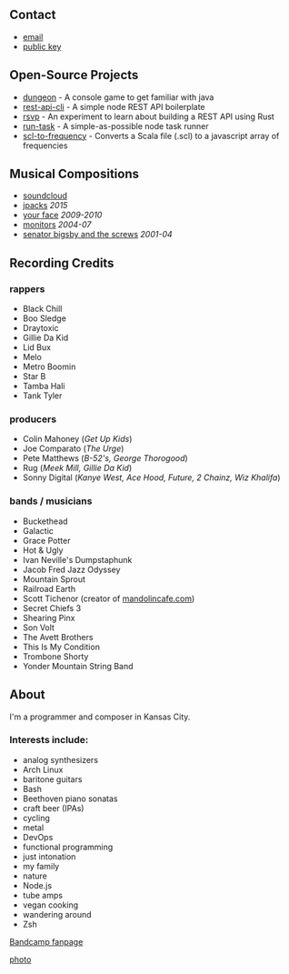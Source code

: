 ## Contact

- [email](mailto:joe@jcpst.com)
- [public key](/pgp.txt)

## Open-Source Projects

- [dungeon][1] - A console game to get familiar with java
- [rest-api-cli][2] - A simple node REST API boilerplate
- [rsvp][3] - An experiment to learn about building a REST API using Rust
- [run-task][4] - A simple-as-possible node task runner
- [scl-to-frequency][5] - Converts a Scala file (.scl) to a javascript array of frequencies

[1]: https://github.com/jcpst/dungeon
[2]: https://www.npmjs.com/package/rest-api-cli
[3]: https://github.com/jcpst/rsvp
[4]: https://github.com/jcpst/run-task
[5]: https://github.com/jcpst/scl-to-frequency

## Musical Compositions

- [soundcloud][6]
- [jpacks][7] *2015*
- [your face][8] *2009-2010*
- [monitors][9] *2004-07*
- [senator bigsby and the screws][10] *2001-04*

[6]: https://soundcloud.com/josephpost
[7]: https://archive.org/details/JPACKSRPM2015Mp3
[8]: http://yourface.bandcamp.com
[9]: http://monitors.bandcamp.com
[10]: http://sbats.bandcamp.com

## Recording Credits

### rappers

* Black Chill
* Boo Sledge
* Draytoxic
* Gillie Da Kid
* Lid Bux
* Melo
* Metro Boomin
* Star B
* Tamba Hali
* Tank Tyler

### producers

* Colin Mahoney (_Get Up Kids_)
* Joe Comparato (_The Urge_)
* Pete Matthews (_B-52's, George Thorogood_)
* Rug (_Meek Mill, Gillie Da Kid_)
* Sonny Digital (_Kanye West, Ace Hood, Future, 2 Chainz, Wiz Khalifa_)

### bands / musicians

* Buckethead
* Galactic
* Grace Potter
* Hot & Ugly
* Ivan Neville's Dumpstaphunk
* Jacob Fred Jazz Odyssey
* Mountain Sprout
* Railroad Earth
* Scott Tichenor (creator of [mandolincafe.com](http://www.mandolincafe.com/))
* Secret Chiefs 3
* Shearing Pinx
* Son Volt
* The Avett Brothers
* This Is My Condition
* Trombone Shorty
* Yonder Mountain String Band

## About

I'm a programmer and composer in Kansas City.

### Interests include: 

- analog synthesizers
- Arch Linux
- baritone guitars
- Bash
- Beethoven piano sonatas
- craft beer (IPAs)
- cycling
- metal
- DevOps
- functional programming
- just intonation
- my family
- nature
- Node.js
- tube amps
- vegan cooking
- wandering around
- Zsh

[Bandcamp fanpage](https://bandcamp.com/josephpost)

[photo](/assets/images/joefresco.jpg)
